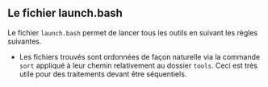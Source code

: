 Le fichier launch.bash
----------------------------

Le fichier `launch.bash` permet de lancer tous les outils en suivant les règles suivantes.

   * Les fichiers trouvés sont ordonnées de façon naturelle via la commande `sort` appliqué à leur chemin relativement au dossier `tools`. Ceci est très utile pour des traitements devant être séquentiels.
